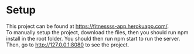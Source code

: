 # Setup
This project can be found at https://fitnessss-app.herokuapp.com/.  
To manually setup the project, download the files, then you should run npm install in the root folder.
You should then run npm start to run the server.
Then, go to http://127.0.0.1:8080 to see the project.
